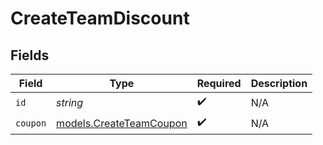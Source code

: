 # CreateTeamDiscount


## Fields

| Field                                                    | Type                                                     | Required                                                 | Description                                              |
| -------------------------------------------------------- | -------------------------------------------------------- | -------------------------------------------------------- | -------------------------------------------------------- |
| `id`                                                     | *string*                                                 | :heavy_check_mark:                                       | N/A                                                      |
| `coupon`                                                 | [models.CreateTeamCoupon](../models/createteamcoupon.md) | :heavy_check_mark:                                       | N/A                                                      |